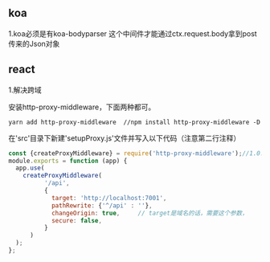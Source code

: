 ## koa

1.koa必须是有koa-bodyparser 这个中间件才能通过ctx.request.body拿到post传来的Json对象	

## react

1.解决跨域

安装http-proxy-middleware，下面两种都可。



```
yarn add http-proxy-middleware  //npm install http-proxy-middleware -D
```

在'src'目录下新建'setupProxy.js'文件并写入以下代码（注意第二行注释）



```js
const {createProxyMiddleware} = require('http-proxy-middleware');//1.0.0版本前都是用proxy,1.0.0后使用porxy会报错,应使用createProxyMiddleware;
module.exports = function (app) {
  app.use(
    createProxyMiddleware(
          '/api',
          {
            target: 'http://localhost:7001',
            pathRewrite: {'^/api' : ''},
            changeOrigin: true,     // target是域名的话，需要这个参数，
            secure: false,    
          }
      )
  );
};
```